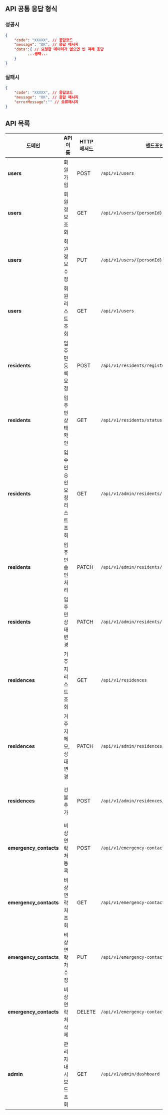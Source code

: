 ## API 공통 응답 형식

### 성공시

``` json
{
    "code": "XXXXX", // 응답코드
    "message": "OK", // 응답 메시지
    "data":{ // 요청한 데이터가 없으면 빈 객체 응답
          ...생략...
    }
}
```

### 실패시

``` json
{
    "code": "XXXXX", // 응답코드
    "message": "OK", // 응답 메시지
    "errorMessage":"" // 오류메시지
}
```

## API 목록

| **도메인**                | **API 이름**       | **HTTP 메서드** | **엔드포인트**                                      | **설명**                                               |
|------------------------|------------------|--------------|------------------------------------------------|------------------------------------------------------|
| **users**              | 회원가입             | POST         | `/api/v1/users`                                | 새로운 사용자를 등록하고 계정을 생성합니다.                             |
| **users**              | 회원 정보 조회         | GET          | `/api/v1/users/{personId}`                     | 사용자의 정보를 반환합니다.                                      |
| **users**              | 회원 정보 수정         | PUT          | `/api/v1/users/{personId}`                     | 사용자의 정보를 수정합니다.                                      |
| **users**              | 회원 리스트 조회        | GET          | `/api/v1/users`                                | 모든 회원 정보를 페이지네이션 기능과 함께 제공합니다. (예: `page=1&size=10`) |
| **residents**          | 입주민 등록 요청        | POST         | `/api/v1/residents/register`                   | 사용자가 동/층/호를 선택하여 입주민 등록 요청을 만듭니다.                    |
| **residents**          | 입주민 상태 확인        | GET          | `/api/v1/residents/status`                     | 사용자의 입주민 등록 상태(PENDING, APPROVED 등)를 반환합니다.          |
| **residents**          | 입주민 승인 요청 리스트 조회 | GET          | `/api/v1/admin/residents/requests`             | 관리자가 처리해야 할 입주민 등록 요청 목록을 조회합니다.                     |
| **residents**          | 입주민 승인 처리        | PATCH        | `/api/v1/admin/residents/{residentId}/approve` | 특정 입주민의 등록 요청을 승인하거나 거절합니다.                          |
| **residents**          | 입주민 상태 변경        | PATCH        | `/api/v1/admin/residents/{residentId}/status`  | 특정 입주민의 상태를 DEACTIVATED 등으로 변경합니다.                   |
| **residences**         | 거주지 리스트 조회       | GET          | `/api/v1/residences`                           | 모든 거주지(동-층-호) 정보를 상태와 함께 반환합니다.                      |
| **residences**         | 거주지 메모, 상태 변경    | PATCH        | `/api/v1/admin/residences/{residenceId}`       | 특정 거주지의 메모와 상태를 ACTIVE, INACTIVE 등으로 변경합니다.          |
| **residences**         | 건물 추가            | POST         | `/api/v1/admin/residences/building`            | 건물명, 층수, 층당 호실수를 기반으로 새 건물 및 관련 데이터를 DB에 저장합니다.      |
| **emergency_contacts** | 비상 연락처 등록        | POST         | `/api/v1/emergency-contacts`                   | 사용자가 비상 연락처 정보를 추가합니다.                               |
| **emergency_contacts** | 비상 연락처 조회        | GET          | `/api/v1/emergency-contacts`                   | 사용자의 모든 비상 연락처 정보를 반환합니다.                            |
| **emergency_contacts** | 비상 연락처 수정        | PUT          | `/api/v1/emergency-contacts/{contactId}`       | 특정 비상 연락처 정보를 수정합니다.                                 |
| **emergency_contacts** | 비상 연락처 삭제        | DELETE       | `/api/v1/emergency-contacts/{contactId}`       | 특정 비상 연락처를 삭제합니다.                                    |
| **admin**              | 관리자 대시보드 조회      | GET          | `/api/v1/admin/dashboard`                      | 관리자용 요약 및 분석 데이터를 대시보드 형식으로 반환합니다.                   |

